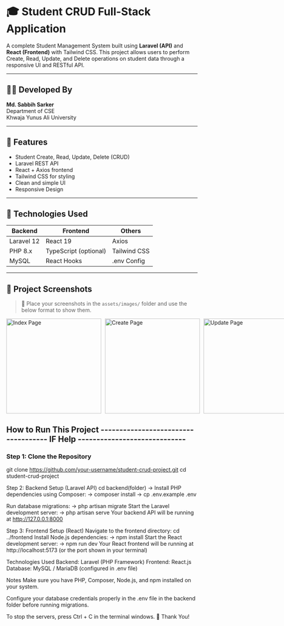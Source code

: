 # 🎓 Student CRUD Full-Stack Application

A complete Student Management System built using **Laravel (API)** and **React (Frontend)** with Tailwind CSS. This project allows users to perform Create, Read, Update, and Delete operations on student data through a responsive UI and RESTful API.

---

## 👨‍💻 Developed By

**Md. Sabbih Sarker**  
Department of CSE  
Khwaja Yunus Ali University

---

## 🚀 Features

- Student Create, Read, Update, Delete (CRUD)
- Laravel REST API
- React + Axios frontend
- Tailwind CSS for styling
- Clean and simple UI
- Responsive Design

---

## 🧰 Technologies Used

| Backend       | Frontend     | Others         |
| ------------- | ------------ | -------------- |
| Laravel 12    | React 19     | Axios          |
| PHP 8.x       | TypeScript (optional) | Tailwind CSS   |
| MySQL         | React Hooks  | .env Config    |

---

## 📸 Project Screenshots

> 📂 Place your screenshots in the `assets/images/` folder and use the below format to show them.

<div style="display: flex; gap: 10px;">
  <img src="https://raw.githubusercontent.com/skrsabbih/student-crud-project/main/public/assets/images/a_index.png" alt="Index Page" width="250"/>
  <img src="https://raw.githubusercontent.com/skrsabbih/student-crud-project/main/public/assets/images/create.png" alt="Create Page" width="250"/>
  <img src="https://raw.githubusercontent.com/skrsabbih/student-crud-project/main/public/assets/images/update.png" alt="Update Page" width="250"/>
</div>


## How to Run This Project ------------------------------------ IF Help -----------------------------

### Step 1: Clone the Repository
git clone https://github.com/your-username/student-crud-project.git
cd student-crud-project

Step 2: Backend Setup (Laravel API)
cd backend(folder)
-> Install PHP dependencies using Composer:
-> composer install
-> cp .env.example .env

Run database migrations:
-> php artisan migrate
Start the Laravel development server:
-> php artisan serve
Your backend API will be running at http://127.0.0.1:8000

Step 3: Frontend Setup (React)
Navigate to the frontend directory:
cd ../frontend
Install Node.js dependencies:
-> npm install
Start the React development server:
-> npm run dev
Your React frontend will be running at http://localhost:5173 (or the port shown in your terminal)

Technologies Used
Backend: Laravel (PHP Framework)
Frontend: React.js
Database: MySQL / MariaDB (configured in .env file)

Notes
Make sure you have PHP, Composer, Node.js, and npm installed on your system.

Configure your database credentials properly in the .env file in the backend folder before running migrations.

To stop the servers, press Ctrl + C in the terminal windows.
🙏 Thank You!
